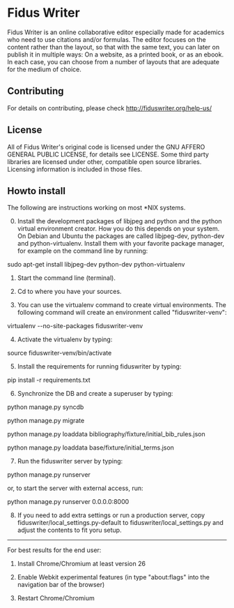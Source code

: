 Fidus Writer 
===========

Fidus Writer is an online collaborative editor especially made for academics who need to use citations and/or formulas. The editor focuses on the content rather than the layout, so that with the same text, you can later on publish it in multiple ways: On a website, as a printed book, or as an ebook. In each case, you can choose from a number of layouts that are adequate for the medium of choice.


Contributing
----

For details on contributing, please check http://fiduswriter.org/help-us/


License
----

All of Fidus Writer's original code is licensed under the GNU AFFERO GENERAL PUBLIC LICENSE, for details see LICENSE. Some third party libraries are licensed under other, compatible open source libraries. Licensing information is included in those files.


Howto install
----

The following are instructions working on most *NIX systems.

0. Install the development packages of libjpeg and python and the python virtual environment creator. How you do this depends on your system. On Debian and Ubuntu the packages are called libjpeg-dev, python-dev and python-virtualenv. Install them with your favorite package manager, for example on the command line by running:

  sudo apt-get install libjpeg-dev python-dev python-virtualenv

1. Start the command line (terminal).

2. Cd to where you have your sources.

3. You can use the virtualenv command to create virtual environments. The following command will create an environment called "fiduswriter-venv":

  virtualenv  --no-site-packages fiduswriter-venv

4. Activate the virtualenv by typing:

  source fiduswriter-venv/bin/activate

5. Install the requirements for running  fiduswriter by typing:

  pip install -r requirements.txt

6. Synchronize the DB and create a superuser by typing:

  python manage.py syncdb

  python manage.py migrate

  python manage.py loaddata bibliography/fixture/initial_bib_rules.json

  python manage.py loaddata base/fixture/initial_terms.json

7. Run the fiduswriter server by typing:

  python manage.py runserver

  or, to start the server with external access, run:

  python manage.py runserver 0.0.0.0:8000

8. If you need to add extra settings or run a production server, copy fiduswriter/local_settings.py-default to fiduswriter/local_settings.py and adjust the contents to fit yoru setup.

- - - - - -

For best results for the end user:

1. Install Chrome/Chromium at least version 26

2. Enable Webkit experimental features (in type "about:flags" into the navigation bar of the browser)

3. Restart Chrome/Chromium
